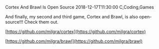 Cortex And Brawl Is Open Source
2018-12-17T11:30:00
C,Coding,Games

And finally, my second and third game, Cortex and Brawl, is also open-source!!! Check them out.

[https://github.com/milgra/cortex](https://github.com/milgra/cortex)

[https://github.com/milgra/brawl](https://github.com/milgra/brawl)